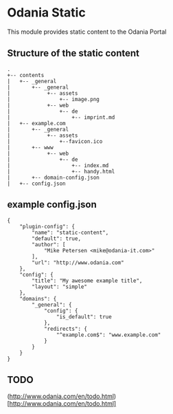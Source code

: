 # Odania Static

This module provides static content to the Odania Portal

## Structure of the static content

```
.
+-- contents
|   +-- _general
|       +-- _general
|            +-- assets
|                +-- image.png
|            +-- web
|                +-- de
|                    +-- imprint.md
|   +-- example.com
|       +-- _general
|            +-- assets
|                +--favicon.ico
|       +-- www
|            +-- web
|                +-- de
|                    +-- index.md
|                    +-- handy.html
|       +-- domain-config.json
|   +-- config.json
```

## example config.json

```
{
	"plugin-config": {
		"name": "static-content",
		"default": true,
		"author": [
			"Mike Petersen <mike@odania-it.com>"
		],
		"url": "http://www.odania.com"
	},
	"config": {
		"title": "My awesome example title",
		"layout": "simple"
	},
	"domains": {
		"_general": {
			"config": {
				"is_default": true
			},
			"redirects": {
				"^example.com$": "www.example.com"
			}
		}
	}
}
```

## TODO

(http://www.odania.com/en/todo.html)[http://www.odania.com/en/todo.html]
